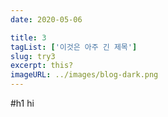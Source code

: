 ```yaml
---
date: 2020-05-06

title: 3
tagList: ['이것은 아주 긴 제목']
slug: try3
excerpt: this?
imageURL: ../images/blog-dark.png
---
```


#h1 hi
